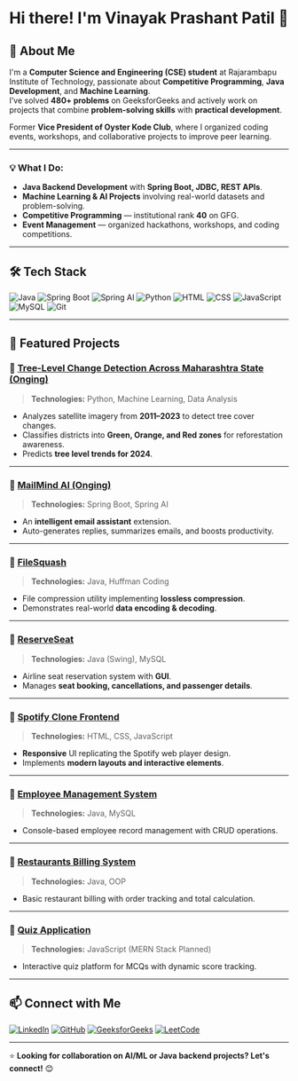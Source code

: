 # Hi there! I'm Vinayak Prashant Patil 👋

## 🚀 About Me
I'm a **Computer Science and Engineering (CSE) student** at Rajarambapu Institute of Technology, passionate about **Competitive Programming**, **Java Development**, and **Machine Learning**.  
I’ve solved **480+ problems** on GeeksforGeeks and actively work on projects that combine **problem-solving skills** with **practical development**.  

Former **Vice President of Oyster Kode Club**, where I organized coding events, workshops, and collaborative projects to improve peer learning.

---

### 💡 What I Do:
- **Java Backend Development** with **Spring Boot, JDBC, REST APIs**.
- **Machine Learning & AI Projects** involving real-world datasets and problem-solving.
- **Competitive Programming** — institutional rank **40** on GFG.
- **Event Management** — organized hackathons, workshops, and coding competitions.

---

## 🛠️ Tech Stack
![Java](https://img.shields.io/badge/Java-ED8B00?style=for-the-badge&logo=java&logoColor=white)
![Spring Boot](https://img.shields.io/badge/Spring%20Boot-6DB33F?style=for-the-badge&logo=spring-boot&logoColor=white)
![Spring AI](https://img.shields.io/badge/Spring%20AI-6DB33F?style=for-the-badge&logo=spring&logoColor=white)
![Python](https://img.shields.io/badge/Python-3776AB?style=for-the-badge&logo=python&logoColor=white)
![HTML](https://img.shields.io/badge/HTML-E34F26?style=for-the-badge&logo=html5&logoColor=white)
![CSS](https://img.shields.io/badge/CSS-1572B6?style=for-the-badge&logo=css3&logoColor=white)
![JavaScript](https://img.shields.io/badge/JavaScript-F7DF1E?style=for-the-badge&logo=javascript&logoColor=black)
![MySQL](https://img.shields.io/badge/MySQL-4479A1?style=for-the-badge&logo=mysql&logoColor=white)
![Git](https://img.shields.io/badge/Git-F05032?style=for-the-badge&logo=git&logoColor=white)

---

## 📌 Featured Projects

### 🔹 [Tree-Level Change Detection Across Maharashtra State (Onging)](https://github.com/Vinayak24Patil/Vinayak24Patil-Tree-Level-Change-Detection-Across-Maharashtra-State)
> **Technologies:** Python, Machine Learning, Data Analysis  
- Analyzes satellite imagery from **2011–2023** to detect tree cover changes.  
- Classifies districts into **Green, Orange, and Red zones** for reforestation awareness.  
- Predicts **tree level trends for 2024**.

---

### 🔹 [MailMind AI (Onging)](https://github.com/Vinayak24Patil/MailMind-AI)
> **Technologies:** Spring Boot, Spring AI  
- An **intelligent email assistant** extension.  
- Auto-generates replies, summarizes emails, and boosts productivity.  

---

### 🔹 [FileSquash](https://github.com/Vinayak24Patil/FileSquash)
> **Technologies:** Java, Huffman Coding  
- File compression utility implementing **lossless compression**.  
- Demonstrates real-world **data encoding & decoding**.

---

### 🔹 [ReserveSeat](https://github.com/Vinayak24Patil/ReserveSeat)
> **Technologies:** Java (Swing), MySQL  
- Airline seat reservation system with **GUI**.  
- Manages **seat booking, cancellations, and passenger details**.

---

### 🔹 [Spotify Clone Frontend](https://github.com/Vinayak24Patil/Spotify-Clone-Fronted)
> **Technologies:** HTML, CSS, JavaScript  
- **Responsive** UI replicating the Spotify web player design.  
- Implements **modern layouts and interactive elements**.

---

### 🔹 [Employee Management System](https://github.com/Vinayak24Patil/Employee-Record-Management)
> **Technologies:** Java, MySQL  
- Console-based employee record management with CRUD operations.

---

### 🔹 [Restaurants Billing System](https://github.com/Vinayak24Patil/Restaurants-Billing-System)
> **Technologies:** Java, OOP  
- Basic restaurant billing with order tracking and total calculation.

---

### 🔹 [Quiz Application](https://github.com/Vinayak24Patil/Quiz-Application)
> **Technologies:** JavaScript (MERN Stack Planned)  
- Interactive quiz platform for MCQs with dynamic score tracking.

---

## 📫 Connect with Me
[![LinkedIn](https://img.shields.io/badge/LinkedIn-0A66C2?style=for-the-badge&logo=linkedin&logoColor=white)](https://www.linkedin.com/in/vinayak-patil-485385269/)
[![GitHub](https://img.shields.io/badge/GitHub-181717?style=for-the-badge&logo=github&logoColor=white)](https://github.com/Vinayak24Patil)
[![GeeksforGeeks](https://img.shields.io/badge/GeeksforGeeks-308D46?style=for-the-badge&logo=geeksforgeeks&logoColor=white)](https://www.geeksforgeeks.org/user/vinayak_patil/)
[![LeetCode](https://img.shields.io/badge/LeetCode-FFA116?style=for-the-badge&logo=leetcode&logoColor=white)](https://leetcode.com/u/Vinayak__Patil/)

---

⭐ **Looking for collaboration on AI/ML or Java backend projects? Let's connect!** 😊
